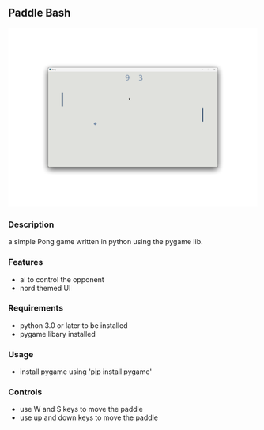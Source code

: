 ## Paddle Bash

![demo_pong.img](/resources/Demo_pong.png)

### Description 
a simple Pong game written in python using the pygame lib.

### Features
 * ai to control the opponent
 * nord themed UI 
 
### Requirements
 * python 3.0 or later to be installed
 * pygame libary installed

### Usage
 * install pygame using 'pip install pygame'
 
### Controls
 * use W and S keys to move the paddle
 * use up and down keys to move the paddle

